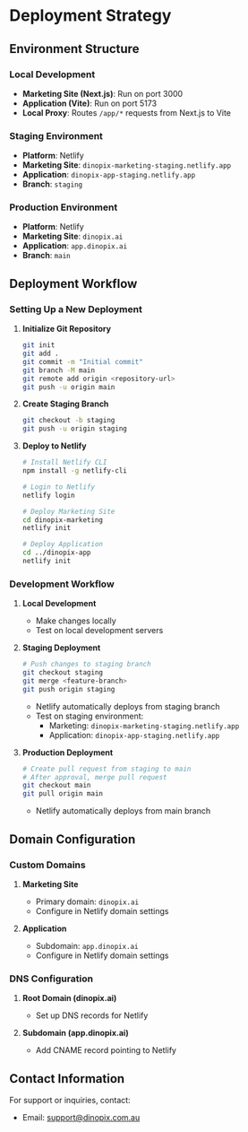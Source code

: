 # Deployment Strategy

## Environment Structure

### Local Development
- **Marketing Site (Next.js)**: Run on port 3000
- **Application (Vite)**: Run on port 5173
- **Local Proxy**: Routes `/app/*` requests from Next.js to Vite

### Staging Environment
- **Platform**: Netlify
- **Marketing Site**: `dinopix-marketing-staging.netlify.app`
- **Application**: `dinopix-app-staging.netlify.app`
- **Branch**: `staging`

### Production Environment
- **Platform**: Netlify
- **Marketing Site**: `dinopix.ai`
- **Application**: `app.dinopix.ai`
- **Branch**: `main`

## Deployment Workflow

### Setting Up a New Deployment

1. **Initialize Git Repository**
   ```bash
   git init
   git add .
   git commit -m "Initial commit"
   git branch -M main
   git remote add origin <repository-url>
   git push -u origin main
   ```

2. **Create Staging Branch**
   ```bash
   git checkout -b staging
   git push -u origin staging
   ```

3. **Deploy to Netlify**
   ```bash
   # Install Netlify CLI
   npm install -g netlify-cli

   # Login to Netlify
   netlify login

   # Deploy Marketing Site
   cd dinopix-marketing
   netlify init
   
   # Deploy Application
   cd ../dinopix-app
   netlify init
   ```

### Development Workflow

1. **Local Development**
   - Make changes locally
   - Test on local development servers

2. **Staging Deployment**
   ```bash
   # Push changes to staging branch
   git checkout staging
   git merge <feature-branch>
   git push origin staging
   ```
   - Netlify automatically deploys from staging branch
   - Test on staging environment:
     - Marketing: `dinopix-marketing-staging.netlify.app`
     - Application: `dinopix-app-staging.netlify.app`

3. **Production Deployment**
   ```bash
   # Create pull request from staging to main
   # After approval, merge pull request
   git checkout main
   git pull origin main
   ```
   - Netlify automatically deploys from main branch

## Domain Configuration

### Custom Domains

1. **Marketing Site**
   - Primary domain: `dinopix.ai`
   - Configure in Netlify domain settings

2. **Application**
   - Subdomain: `app.dinopix.ai`
   - Configure in Netlify domain settings

### DNS Configuration

1. **Root Domain (dinopix.ai)**
   - Set up DNS records for Netlify

2. **Subdomain (app.dinopix.ai)**
   - Add CNAME record pointing to Netlify

## Contact Information

For support or inquiries, contact:
- Email: support@dinopix.com.au
